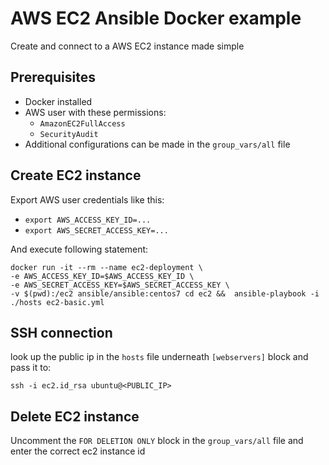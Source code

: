 # AWS EC2 Ansible Docker example
Create and connect to a AWS EC2 instance made simple

## Prerequisites
* Docker installed
* AWS user with these permissions:
  * `AmazonEC2FullAccess`
  * `SecurityAudit`
* Additional configurations can be made in the `group_vars/all` file

## Create EC2 instance

Export AWS user credentials like this:
  * `export AWS_ACCESS_KEY_ID=...`
  * `export AWS_SECRET_ACCESS_KEY=...`

And execute following statement:
```
docker run -it --rm --name ec2-deployment \
-e AWS_ACCESS_KEY_ID=$AWS_ACCESS_KEY_ID \
-e AWS_SECRET_ACCESS_KEY=$AWS_SECRET_ACCESS_KEY \
-v $(pwd):/ec2 ansible/ansible:centos7 cd ec2 &&  ansible-playbook -i ./hosts ec2-basic.yml
```
## SSH connection
look up the public ip in the `hosts` file underneath `[webservers]` block and pass it to:

`ssh -i ec2.id_rsa ubuntu@<PUBLIC_IP>`


## Delete EC2 instance
Uncomment the `FOR DELETION ONLY` block in the `group_vars/all` file and enter the correct ec2 instance id